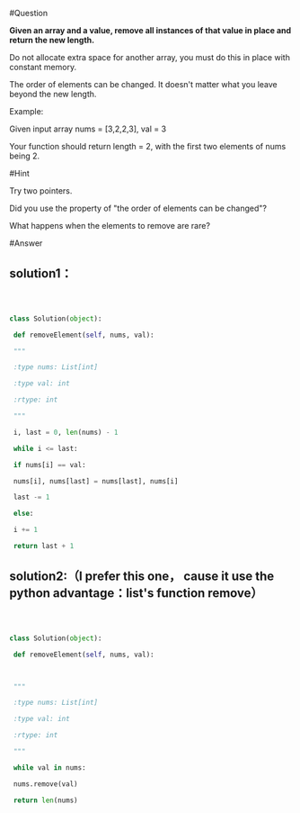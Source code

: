 #Question



**Given an array and a value, remove all instances of that value in place and return the new length.**







Do not allocate extra space for another array, you must do this in place with constant memory.







The order of elements can be changed. It doesn't matter what you leave beyond the new length.







Example:



Given input array nums = [3,2,2,3], val = 3







Your function should return length = 2, with the first two elements of nums being 2.







#Hint







Try two pointers.







Did you use the property of "the order of elements can be changed"?







What happens when the elements to remove are rare?







#Answer







## solution1：







```python



class Solution(object):

 def removeElement(self, nums, val):

 """

 :type nums: List[int]

 :type val: int

 :rtype: int

 """

 i, last = 0, len(nums) - 1

 while i <= last:

 if nums[i] == val:

 nums[i], nums[last] = nums[last], nums[i]

 last -= 1

 else:

 i += 1

 return last + 1

```











## solution2:（I prefer this one， cause it use the python advantage：list's function remove）







```python



class Solution(object):

 def removeElement(self, nums, val):



 """

 :type nums: List[int]

 :type val: int

 :rtype: int

 """

 while val in nums:

 nums.remove(val)

 return len(nums)

```
